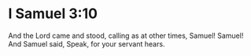 # I Samuel 3:10

And the Lord came and stood, calling as at other times, Samuel! Samuel! And Samuel said, Speak, for your servant hears.
